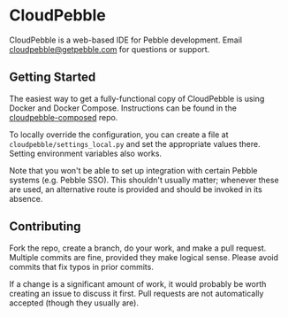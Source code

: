 CloudPebble
===========

CloudPebble is a web-based IDE for Pebble development. Email [cloudpebble@getpebble.com][support] for questions or
support.

Getting Started
---------------

The easiest way to get a fully-functional copy of CloudPebble is using Docker and Docker Compose. Instructions can
be found in the [cloudpebble-composed](https://github.com/pebble/cloudpebble-composed) repo.


To locally override the configuration, you can create a file at `cloudpebble/settings_local.py` and set the
appropriate values there. Setting environment variables also works.

Note that you won't be able to set up integration with certain Pebble systems (e.g. Pebble SSO). This shouldn't usually
matter; whenever these are used, an alternative route is provided and should be invoked in its absence.

Contributing
------------

Fork the repo, create a branch, do your work, and make a pull request. Multiple commits are fine, provided they make
logical sense. Please avoid commits that fix typos in prior commits.

If a change is a significant amount of work, it would probably be worth creating an issue to discuss it first. Pull
requests are not automatically accepted (though they usually are).

[support]: mailto:cloudpebble@getpebble.com
